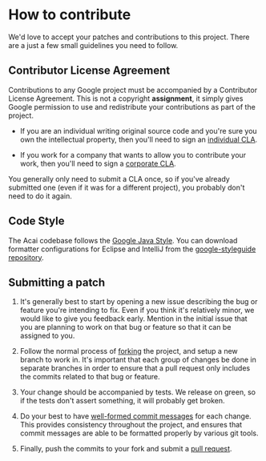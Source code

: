 # How to contribute

We'd love to accept your patches and contributions to this project.  There are
a just a few small guidelines you need to follow.

## Contributor License Agreement
Contributions to any Google project must be accompanied by a Contributor
License Agreement.  This is not a copyright **assignment**, it simply gives
Google permission to use and redistribute your contributions as part of the
project.

  * If you are an individual writing original source code and you're sure you
    own the intellectual property, then you'll need to sign an [individual
    CLA][].

  * If you work for a company that wants to allow you to contribute your work,
    then you'll need to sign a [corporate CLA][].

You generally only need to submit a CLA once, so if you've already submitted
one (even if it was for a different project), you probably don't need to do it
again.

[individual CLA]: https://developers.google.com/open-source/cla/individual
[corporate CLA]: https://developers.google.com/open-source/cla/corporate

## Code Style
The Acai codebase follows the [Google Java Style](
https://google.github.io/styleguide/javaguide.html). You can
download formatter configurations for Eclipse and IntelliJ from the
[google-styleguide repository](https://github.com/google/styleguide).

## Submitting a patch
  1. It's generally best to start by opening a new issue describing the bug or
     feature you're intending to fix.  Even if you think it's relatively minor,
     we would like to give you feedback early.  Mention in the initial
     issue that you are planning to work on that bug or feature so that it can
     be assigned to you.

  1. Follow the normal process of [forking][] the project, and setup a new
     branch to work in.  It's important that each group of changes be done in
     separate branches in order to ensure that a pull request only includes the
     commits related to that bug or feature.

  1. Your change should be accompanied by tests. We release on green, so if the
     tests don't assert something, it will probably get broken.

  1. Do your best to have [well-formed commit messages][] for each change.
     This provides consistency throughout the project, and ensures that commit
     messages are able to be formatted properly by various git tools.

  1. Finally, push the commits to your fork and submit a [pull request][].

[forking]: https://help.github.com/articles/fork-a-repo
[well-formed commit messages]: http://tbaggery.com/2008/04/19/a-note-about-git-commit-messages.html
[squash]: http://git-scm.com/book/en/Git-Tools-Rewriting-History#Squashing-Commits
[pull request]: https://help.github.com/articles/creating-a-pull-request
